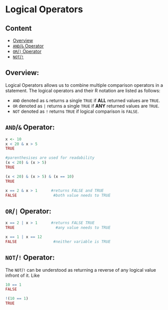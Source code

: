 # Logical Operators

Content
-----
- [Overview]()
- [`AND`/`&` Operator]()
- [`OR`/`|` Operator]()
- [`NOT`/`!`]()


Overview:
----
Logical Operators allows us to combine multiple comparison operators in a statement. The logical operators and their R notation are listed as follows:
	
- `AND` denoted as `&` returns a single `TRUE` if **ALL** returned values are `TRUE`.
- `OR` denoted as `|` returns a single `TRUE` if **ANY** returned values are `TRUE`. 
- `NOT` denoted as `!` returns `TRUE` if logical comparison is `FALSE`. 


`AND`/`&` Operator:
-----
```R
x <- 10
x < 20 & x > 5
TRUE

#parenthesises are used for readability
(x < 20) & (x > 5)
TRUE

(x < 20) & (x > 5) & (x == 10)
TRUE

x == 2 & x > 1		#returns FALSE and TRUE
FALSE				 #both value needs to TRUE
```

`OR`/`|` Operator:
------
```R
x == 2 | x > 1		#returns FALSE TRUE
TRUE				  #any value needs to TRUE

x == 1 | x == 12	
FALSE			     #neither variable is TRUE
```

`NOT`/`!` Operator:
------
The `NOT`/`!` can be understood as returning a reverse of any logical value infront of it. Like

```R
10 == 1
FALSE

!(10 == 1)
TRUE
```
